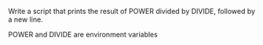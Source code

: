 Write a script that prints the result of POWER divided by DIVIDE, followed by a new line.

POWER and DIVIDE are environment variables
